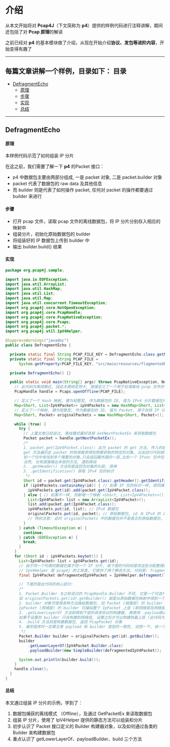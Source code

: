 介绍
======

从本文开始将对 **Pcap4J**（下文简称为 **p4**）提供的样例代码进行注释讲解，期间还包括了对 **Pcap 原理**的解读

之前已经对 **p4** 的基本模块做了介绍，从现在开始介绍**协议、发包等进阶内容**，开始变得有趣了

****

每篇文章讲解一个样例，目录如下：
目录
-----
- [DefragmentEcho](#DefragmentEcho)
  - [原理](#原理)
  - [步骤](#步骤)
  - [实现](#实现)
  - [总结](#总结)

****

DefragmentEcho
------

#### 原理 #####

本样例代码示范了如何组装 IP 分片

在这之前，我们需要了解一下 **p4** 的Packet 接口：

- p4 中数据包主要由两部分组成, 一是 packet 对象, 二是 packet.builder 对象
-  packet 代表了数据包的 raw data 及其他信息
- 而 builder 则是代表了如何操作 packet, 任何对 packet 的操作都要通过 builder 来进行

#### 步骤 #####

- 打开 pcap 文件，读取 pcap 文件的离线数据包，将 IP 分片分别存入相应的映射中
- 组装分片，初始化原始数据包的 builder
- 将组装好的 IP 数据包上传到 builder 中
- 输出 builder.build() 结果

#### 实现 #####

```java
package org.pcap4j.sample;

import java.io.EOFException;
import java.util.ArrayList;
import java.util.HashMap;
import java.util.List;
import java.util.Map;
import java.util.concurrent.TimeoutException;
import org.pcap4j.core.NotOpenException;
import org.pcap4j.core.PcapHandle;
import org.pcap4j.core.PcapNativeException;
import org.pcap4j.core.Pcaps;
import org.pcap4j.packet.*;
import org.pcap4j.util.IpV4Helper;

@SuppressWarnings("javadoc")
public class DefragmentEcho {

  private static final String PCAP_FILE_KEY = DefragmentEcho.class.getName() + ".pcapFile";
  private static final String PCAP_FILE =
      System.getProperty(PCAP_FILE_KEY, "src/main/resources/flagmentedEcho.pcap");

  private DefragmentEcho() {}

  public static void main(String[] args) throws PcapNativeException, NotOpenException {
    // 此代码为离线模式, 因此无需绑定网卡, 直接定义了一个用于处理离线 pcap 文件的 handle
    PcapHandle handle = Pcaps.openOffline(PCAP_FILE);

    // 定义了一个 Hash 映射, 键为短整型, 作为数据包的 ID, 值为 IPv4 分片数据包列表 (列表那肯定是可以迭代的了)
    Map<Short, List<IpV4Packet>> ipV4Packets = new HashMap<Short, List<IpV4Packet>>();
    // 定义了一个映射, 键为短整型, 作为数据包的 ID, 值为 Packet, 用于存放 IP 分片组装完成的原始数据包
    Map<Short, Packet> originalPackets = new HashMap<Short, Packet>();

    while (true) {
      try {
        // 上篇文章已经说过, 离线模式最好选择 GetNextPacketEx 来获取数据包
        Packet packet = handle.getNextPacketEx();
        /*
        1. packet.get(IpV4Packet.class): 此为 packet 的 get 方法, 传入的是想要获取对象的类名
        get 方法遍历此 packet 的有效载荷得到想要获取的特定的对象, 比如这行代码就会获取 packet 中包含的 IPv4 类型的包
        如一个包中有找到多个需要的对象,只会返回最外面的一层,比如一个 IPsec 包中包含了两层 IPv4 包装, 那么 get 方法只会返回最外面的一层
        当然, 也有直接输出多层的方法, 遇到再说
        2. .getHeader() 方法则是返回包对象的头部, 简单
        3. .getIdentification() 获取 IPv4 包的标识
         */
        Short id = packet.get(IpV4Packet.class).getHeader().getIdentification();
        if (ipV4Packets.containsKey(id)) { // 如果 IP 包的标识一样, 即同属于一个 IP 分片, 则直接添加到同一个列表中
          ipV4Packets.get(id).add(packet.get(IpV4Packet.class));
        } else { // 如果不一样, 则新增一个映射 <Short, List<IpV4Packet>>()
          List<IpV4Packet> list = new ArrayList<IpV4Packet>();
          list.add(packet.get(IpV4Packet.class));
          ipV4Packets.put(id, list); // IPv4 数据包
          originalPackets.put(id, packet); // 原始数据包, id 与 IPv4 的 id 一样
          // 特别注意: 此时 originalPackets 中的数据包并不是真正的原始数据包, 而是 IP 分片的<b>第一个<b/>
        }
      } catch (TimeoutException e) {
        continue;
      } catch (EOFException e) {
        break;
      }
    }
    for (Short id : ipV4Packets.keySet()) {
      List<IpV4Packet> list = ipV4Packets.get(id);
      // 由于同一个列表的数据包属于同一个 IP 分片, 故下面的代码则是将这些分配整理到一起
      // IpV4Helper 是 pcap4j 的工具类, 它提供了两个静态方法, 分别是: fragment 和 defragment, 即分片与组装
      final IpV4Packet defragmentedIpV4Packet = IpV4Helper.defragment(list);

      // 下面的是此代码的核心部分:
      /*
      1. Packet.Builder 与之前说过的 PcapHandle.Builder 不同, 它是一个可迭代的构建器对象, 此构建器用来构建和操纵包含在此数据包中的各种协议的包对象
      如 originalPackets.get(id).getBuilder() 就是从原始数据包映射中得到一个数据包, 并使用 .getBuilder() 方法得到此数据包的构建器
      2. builder 对象可使用各种方法操纵数据包, 如 Packet (链路层) 的 builder 可操纵整个 Packet 上层 (即链路层及链路层之上)的数据包, 而
      IpPacket (网络层) 的 builder 可操纵整个 IpPacket 上层 (即网络层及网络层之上)的数据包
      3. .getLowerLayerOf 方法即得到下层的具体协议的构建器, 再使用 .payloadBuilder 方法将传入的 builder 上传或是设置到 builder 中
      如果不设置则 builder 只会构建到网络层, 设置之后才可以构建到最上层 (此代码为 IcmpV4)
      4. .build 方法则是构建数据包, 返回 PcapPacket 对象
      5. 编写程序时一定要注意 payload 和 builder 类型的一致性, 试想一下, 给一个 IpV4 构建器 payload 一个 Icmp 的构建器肯定是不行的
       */
      Packet.Builder builder = originalPackets.get(id).getBuilder();
      builder
          .getLowerLayerOf(IpV4Packet.Builder.class)
          .payloadBuilder(new SimpleBuilder(defragmentedIpV4Packet));

      System.out.println(builder.build());
    }
    handle.close();
  }
}

```



#### 总结 #####

本文通过组装 IP 分片的示例，学到了：

1. 数据包捕获的离线模式 （Offline），及通过 GetPacketEx 来读取数据包
2. 组装 IP 分片，使用了 IpV4Helper 提供的静态方法可以组装和分片
3. 初步认识了 Packet 接口定义的 Builder 构建器对象，以及如何通过各类的 Builder 来构建数据包
4. 重点认识了 getLowerLayerOf、payloadBuilder、build 三个方法